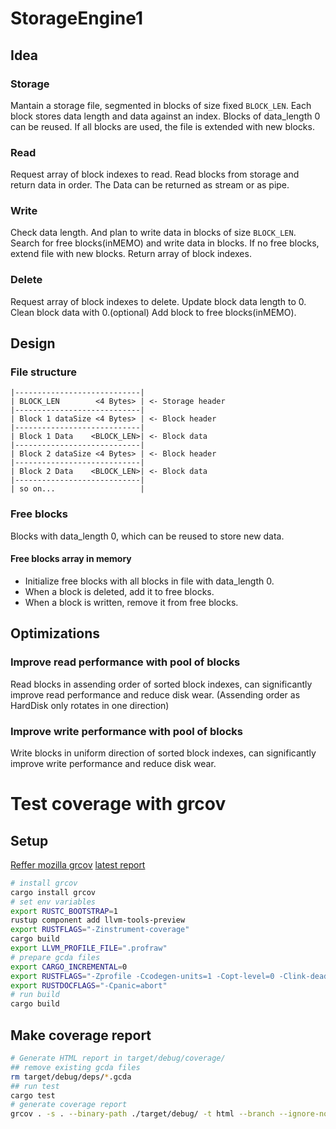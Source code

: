 # StorageEngine1

## Idea

### Storage

Mantain a storage file, segmented in blocks of size fixed `BLOCK_LEN`.
Each block stores data length and data against an index.
Blocks of data_length 0 can be reused.
If all blocks are used, the file is extended with new blocks.

### Read

Request array of block indexes to read.
Read blocks from storage and return data in order.
The Data can be returned as stream or as pipe.

### Write

Check data length. And plan to write data in blocks of size `BLOCK_LEN`.
Search for free blocks(inMEMO) and write data in blocks.
If no free blocks, extend file with new blocks.
Return array of block indexes.

### Delete

Request array of block indexes to delete.
Update block data length to 0.
Clean block data with 0.(optional)
Add block to free blocks(inMEMO).

## Design

### File structure

```
|----------------------------|
| BLOCK_LEN        <4 Bytes> | <- Storage header
|----------------------------|
| Block 1 dataSize <4 Bytes> | <- Block header
|----------------------------|
| Block 1 Data    <BLOCK_LEN>| <- Block data
|----------------------------|
| Block 2 dataSize <4 Bytes> | <- Block header
|----------------------------|
| Block 2 Data    <BLOCK_LEN>| <- Block data
|----------------------------|
| so on...                   |
```

### Free blocks

Blocks with data_length 0, which can be reused to store new data.

#### Free blocks array in memory

- Initialize free blocks with all blocks in file with data_length 0.
- When a block is deleted, add it to free blocks.
- When a block is written, remove it from free blocks.

## Optimizations

### Improve read performance with pool of blocks

Read blocks in assending order of sorted block indexes, can significantly improve read performance and reduce disk wear. (Assending order as HardDisk only rotates in one direction)

### Improve write performance with pool of blocks

Write blocks in uniform direction of sorted block indexes, can significantly improve write performance and reduce disk wear.

# Test coverage with grcov

## Setup

[Reffer mozilla grcov](https://github.com/mozilla/grcov)
[latest report](https://rishavbhowmik.github.io/storage-engine-rust/test_coverage/)

```sh
# install grcov
cargo install grcov
# set env variables
export RUSTC_BOOTSTRAP=1
rustup component add llvm-tools-preview
export RUSTFLAGS="-Zinstrument-coverage"
cargo build
export LLVM_PROFILE_FILE=".profraw"
# prepare gcda files
export CARGO_INCREMENTAL=0
export RUSTFLAGS="-Zprofile -Ccodegen-units=1 -Copt-level=0 -Clink-dead-code -Coverflow-checks=off -Zpanic_abort_tests -Cpanic=abort"
export RUSTDOCFLAGS="-Cpanic=abort"
# run build
cargo build
```

## Make coverage report

```sh
# Generate HTML report in target/debug/coverage/
## remove existing gcda files
rm target/debug/deps/*.gcda
## run test
cargo test
# generate coverage report
grcov . -s . --binary-path ./target/debug/ -t html --branch --ignore-not-existing -o ./docs/test_coverage/
```